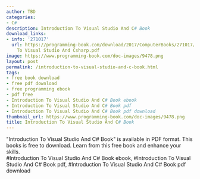 ```yaml
---
author: TBD
categories:
- C#
description: Introduction To Visual Studio And C# Book
download_links:
- info: '271017'
  url: https://programming-book.com/download/2017/ComputerBooks/271017/Introduction
    To Visual Studio And Csharp.pdf
image: https://www.programming-book.com/doc-images/9478.png
layout: post
permalink: /introduction-to-visual-studio-and-c-book.html
tags:
- free book download
- free pdf download
- free programming ebook
- pdf free
- Introduction To Visual Studio And C# Book ebook
- Introduction To Visual Studio And C# Book pdf
- Introduction To Visual Studio And C# Book pdf download
thumbnail_url: https://www.programming-book.com/doc-images/9478.png
title: Introduction To Visual Studio And C# Book
---
```


 
<div class="item-desc text-justify">
  "Introduction To Visual Studio And C# Book" is available in PDF format. This books is free to download. Learn from this free book and enhance your skills.
  <br>
  #Introduction To Visual Studio And C# Book ebook, #Introduction To Visual Studio And C# Book pdf, #Introduction To Visual Studio And C# Book pdf download
</div>